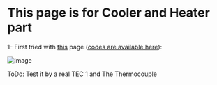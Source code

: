 # This page is for Cooler and Heater part


1- First tried with [this](https://www.instructables.com/DIY-Cooler/) page ([codes are available here](https://github.com/Startup-Data/UN-Hakim-PCR/blob/main/Arduino/Temperature/PCR-cooling-heating/PCR-cooling-heating.ino)):

![image](https://user-images.githubusercontent.com/6679151/119460422-ebbe8900-bd53-11eb-9917-112da016900b.png)

ToDo:
Test it by a real TEC 1 and The Thermocouple
